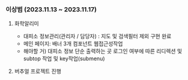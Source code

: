 
### 이상범 (2023.11.13 ~ 2023.11.17)

1. 화학알리미
	- 대피소 정보관리(관리자 / 담당자) : 지도 및 검색필터 제외 구현 완료
	- 메인 페이지: 배너 3개 컴포넌트 웹접근성작업
	- 해야할 거) 대피소 정보 단순 출력하는 곳 로그인 여부에 따른 리디렉션 및 subtop 작업 및 key작업(submenu)

2. 버추얼 프로젝트 진행
